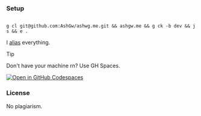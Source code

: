 ### Setup

```shell

g cl git@github.com:AshGw/ashwg.me.git && ashgw.me && g ck -b dev && j s && e .

```

I [alias](https://github.com/ashgw/dotfiles) everything.


> [!TIP]
> Don't have your machine rn? Use GH Spaces.
>
> [![Open in GitHub Codespaces](https://github.com/codespaces/badge.svg)](https://codespaces.new/ashgw/ashgw.me?machine=standardLinux32gb)


### License

No plagiarism.
